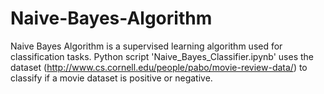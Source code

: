 # Naive-Bayes-Algorithm
Naive Bayes Algorithm is a supervised learning algorithm used for classification tasks. Python script 'Naive_Bayes_Classifier.ipynb' uses the dataset (http://www.cs.cornell.edu/people/pabo/movie-review-data/) to classify if a movie dataset is positive or negative.  
